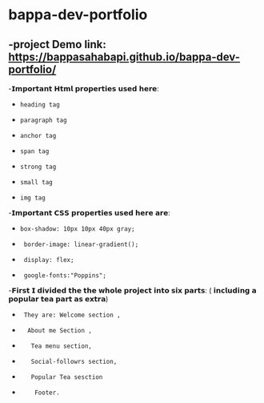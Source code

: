 ﻿# bappa-dev-portfolio
 -project Demo link: https://bappasahabapi.github.io/bappa-dev-portfolio/
 -
 -𝗜𝗺𝗽𝗼𝗿𝘁𝗮𝗻𝘁 𝗛𝘁𝗺𝗹 𝗽𝗿𝗼𝗽𝗲𝗿𝘁𝗶𝗲𝘀 𝘂𝘀𝗲𝗱 𝗵𝗲𝗿𝗲:
 -     heading tag
 -     paragraph tag
 -     anchor tag
 -     span tag
 -     strong tag
 -     small tag
 -     img tag
 -𝗜𝗺𝗽𝗼𝗿𝘁𝗮𝗻𝘁 𝗖𝗦𝗦 𝗽𝗿𝗼𝗽𝗲𝗿𝘁𝗶𝗲𝘀 𝘂𝘀𝗲𝗱 𝗵𝗲𝗿𝗲 𝗮𝗿𝗲:
 -     box-shadow: 10px 10px 40px gray;
 -      border-image: linear-gradient();
 -      display: flex;
 -      google-fonts:"Poppins";
 -𝗙𝗶𝗿𝘀𝘁 𝗜 𝗱𝗶𝘃𝗶𝗱𝗲𝗱 𝘁𝗵𝗲  𝘁𝗵𝗲 𝘄𝗵𝗼𝗹𝗲 𝗽𝗿𝗼𝗷𝗲𝗰𝘁 𝗶𝗻𝘁𝗼 𝘀𝗶𝘅 𝗽𝗮𝗿𝘁𝘀:
   ( 𝗶𝗻𝗰𝗹𝘂𝗱𝗶𝗻𝗴 𝗮 𝗽𝗼𝗽𝘂𝗹𝗮𝗿 𝘁𝗲𝗮 𝗽𝗮𝗿𝘁 𝗮𝘀 𝗲𝘅𝘁𝗿𝗮)
 -      They are: Welcome section ,
 -       About me Section ,
 -        Tea menu section, 
 -        Social-followrs section,
 -        Popular Tea sesction
 -         Footer.
